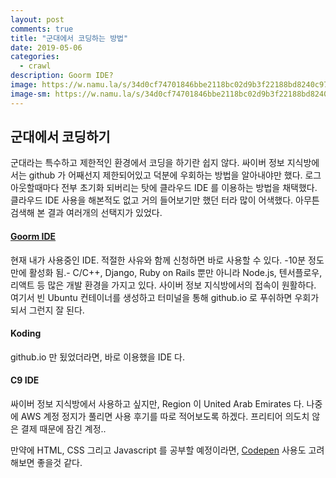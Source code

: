 ```yaml
---
layout: post
comments: true
title: "군대에서 코딩하는 방법"
date: 2019-05-06
categories:
  - crawl
description: Goorm IDE?
image: https://w.namu.la/s/34d0cf74701846bbe2118bc02d9b3f22188bd8240c974e5deb3dad7acec7b719f7534745cd045be19f973905a45eb788e28e60d60b53d2e3fa0c3782da58d001dae8cf0cd3357269fe0a9bdc60d658f864340f7e3633f7b09e53f517eac869ca
image-sm: https://w.namu.la/s/34d0cf74701846bbe2118bc02d9b3f22188bd8240c974e5deb3dad7acec7b719f7534745cd045be19f973905a45eb788e28e60d60b53d2e3fa0c3782da58d001dae8cf0cd3357269fe0a9bdc60d658f864340f7e3633f7b09e53f517eac869ca
---
```

## 군대에서 코딩하기
군대라는 특수하고 제한적인 환경에서 코딩을 하기란 쉽지 않다. 싸이버 정보 지식방에서는 github 가 어째선지 제한되어있고 덕분에 우회하는 방법을 알아내야만 했다. 로그아웃할때마다 전부 초기화 되버리는 탓에 클라우드 IDE 를 이용하는 방법을 채택했다. 클라우드 IDE 사용을 해본적도 없고 거의 들어보기만 했던 터라 많이 어색했다. 아무튼 검색해 본 결과 여러개의 선택지가 있었다.

#### [Goorm IDE](https://ide.goorm.io/)
현재 내가 사용중인 IDE. 적절한 사유와 함께 신청하면 바로 사용할 수 있다. -10분 정도만에 활성화 됨.- C/C++, Django, Ruby on Rails 뿐만 아니라 Node.js, 텐서플로우, 리액트 등 많은 개발 환경을 가지고 있다. 사이버 정보 지식방에서의 접속이 원활하다. 여기서 빈 Ubuntu 컨테이너를 생성하고 터미널을 통해 github.io 로 푸쉬하면 우회가 되서 그런지 잘 된다.

#### Koding
github.io 만 됬었더라면, 바로 이용했을 IDE 다.

#### C9 IDE
싸이버 정보 지식방에서 사용하고 싶지만, Region 이 United Arab Emirates 다. 나중에 AWS 계정 정지가 풀리면 사용 후기를 따로 적어보도록 하겠다. 프리티어 의도치 않은 결제 때문에 잠긴 계정.. 


만약에 HTML, CSS 그리고 Javascript 를 공부할 예정이라면, [Codepen](https://codepen.io) 사용도 고려해보면 좋을것 같다.